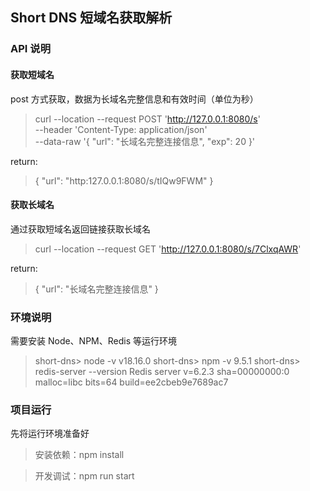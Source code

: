 ## Short DNS 短域名获取解析


### API 说明
#### 获取短域名
post 方式获取，数据为长域名完整信息和有效时间（单位为秒）
>curl --location --request POST 'http://127.0.0.1:8080/s' \
--header 'Content-Type: application/json' \
--data-raw '{
    "url": "长域名完整连接信息",
    "exp": 20
}'

return:
>{
    "url": "http:127.0.0.1:8080/s/tIQw9FWM"
}

#### 获取长域名
通过获取短域名返回链接获取长域名

>curl --location --request GET 'http://127.0.0.1:8080/s/7ClxqAWR'

return: 
>{
    "url": "长域名完整连接信息"
}

### 环境说明
需要安装 Node、NPM、Redis 等运行环境

>short-dns> node -v
v18.16.0
short-dns> npm -v
9.5.1
short-dns> redis-server --version
Redis server v=6.2.3 sha=00000000:0 malloc=libc bits=64 build=ee2cbeb9e7689ac7

### 项目运行
先将运行环境准备好
>安装依赖：npm install

>开发调试：npm run start

